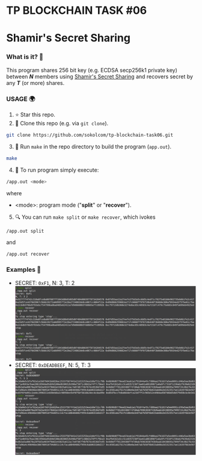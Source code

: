# TP BLOCKCHAIN TASK #06
# Shamir's Secret Sharing



### What is it? 👀


This program shares 256 bit key (e.g. ECDSA secp256k1 private key) between ___N___ members using [Shamir's Secret Sharing](https://en.wikipedia.org/wiki/Shamir%27s_Secret_Sharing) and recovers secret by any ___T___ (or more) shares.


### USAGE 🌍

1. ⭐ Star this repo.
2. 📂 Clone this repo (e.g. via ```git clone```).
```sh
git clone https://github.com/sokolcom/tp-blockchain-task06.git
```
3. 🔨 Run ```make``` in the repo directory to build the program (```app.out```).
```sh
make
```
4. 🚀 To run program simply execute:
```sh
/app.out <mode>
```
where
* \<mode\>: program mode ("__split__" or "__recover__").

5. 🔍 You can run ```make split``` or ```make recover```, which ivokes 
```sh
/app.out split
 ```
 and 
 ```sh
/app.out recover
 ```

### Examples :telescope:
* SECRET: `0xF1`, N: 3, T: 2
![0xf1](/images/0xf1.png)
* SECRET: `0xDEADBEEF`, N: 5, T: 3
![0xf1](/images/0xdeadbeef.png)





